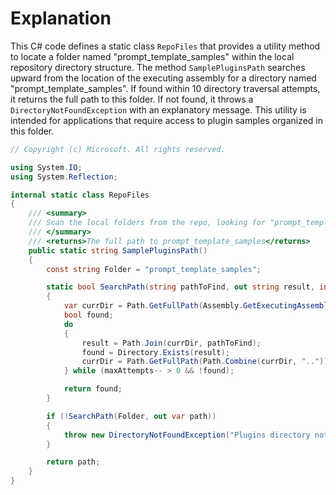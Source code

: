 # Explanation
This C# code defines a static class `RepoFiles` that provides a utility method to locate a folder named "prompt_template_samples" within the local repository directory structure. The method `SamplePluginsPath` searches upward from the location of the executing assembly for a directory named "prompt_template_samples". If found within 10 directory traversal attempts, it returns the full path to this folder. If not found, it throws a `DirectoryNotFoundException` with an explanatory message. This utility is intended for applications that require access to plugin samples organized in this folder.

```csharp
// Copyright (c) Microsoft. All rights reserved.

using System.IO;
using System.Reflection;

internal static class RepoFiles
{
    /// <summary>
    /// Scan the local folders from the repo, looking for "prompt_template_samples" folder.
    /// </summary>
    /// <returns>The full path to prompt_template_samples</returns>
    public static string SamplePluginsPath()
    {
        const string Folder = "prompt_template_samples";

        static bool SearchPath(string pathToFind, out string result, int maxAttempts = 10)
        {
            var currDir = Path.GetFullPath(Assembly.GetExecutingAssembly().Location);
            bool found;
            do
            {
                result = Path.Join(currDir, pathToFind);
                found = Directory.Exists(result);
                currDir = Path.GetFullPath(Path.Combine(currDir, ".."));
            } while (maxAttempts-- > 0 && !found);

            return found;
        }

        if (!SearchPath(Folder, out var path))
        {
            throw new DirectoryNotFoundException("Plugins directory not found. The app needs the plugins from the repo to work.");
        }

        return path;
    }
}
```